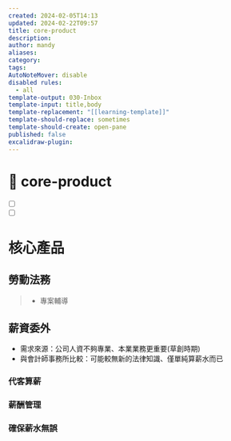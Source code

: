 ```yaml
---
created: 2024-02-05T14:13
updated: 2024-02-22T09:57
title: core-product
description: 
author: mandy
aliases: 
category: 
tags: 
AutoNoteMover: disable
disabled rules:
  - all
template-output: 030-Inbox
template-input: title,body
template-replacement: "[[learning-template]]"
template-should-replace: sometimes
template-should-create: open-pane
published: false
excalidraw-plugin: 
---
```

# 🚀 core-product

- [ ] []()
- [ ] []()

# 核心產品

## 勞動法務

> - 專案輔導 


## 薪資委外

- 需求來源：公司人資不夠專業、本業業務更重要(草創時期)
- 與會計師事務所比較：可能較無新的法律知識、僅單純算薪水而已
### 代客算薪
### 薪酬管理

### 確保薪水無誤